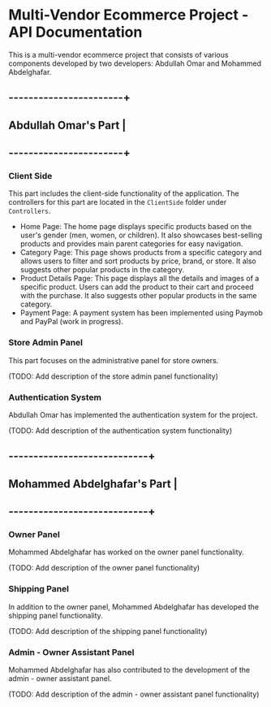 # Multi-Vendor Ecommerce Project - API Documentation

This is a multi-vendor ecommerce project that consists of various components developed by two developers: Abdullah Omar and Mohammed Abdelghafar.
## -----------------------+
## Abdullah Omar's Part   |
## -----------------------+

### Client Side

This part includes the client-side functionality of the application. The controllers for this part are located in the `ClientSide` folder under `Controllers`.

- Home Page: The home page displays specific products based on the user's gender (men, women, or children). It also showcases best-selling products and provides main parent categories for easy navigation.
- Category Page: This page shows products from a specific category and allows users to filter and sort products by price, brand, or store. It also suggests other popular products in the category.
- Product Details Page: This page displays all the details and images of a specific product. Users can add the product to their cart and proceed with the purchase. It also suggests other popular products in the same category.
- Payment Page: A payment system has been implemented using Paymob and PayPal (work in progress).

### Store Admin Panel

This part focuses on the administrative panel for store owners.

(TODO: Add description of the store admin panel functionality)

### Authentication System

Abdullah Omar has implemented the authentication system for the project.

(TODO: Add description of the authentication system functionality)

## ----------------------------+
## Mohammed Abdelghafar's Part |
## ----------------------------+


### Owner Panel

Mohammed Abdelghafar has worked on the owner panel functionality.

(TODO: Add description of the owner panel functionality)

### Shipping Panel

In addition to the owner panel, Mohammed Abdelghafar has developed the shipping panel functionality.

(TODO: Add description of the shipping panel functionality)

### Admin - Owner Assistant Panel

Mohammed Abdelghafar has also contributed to the development of the admin - owner assistant panel.

(TODO: Add description of the admin - owner assistant panel functionality)